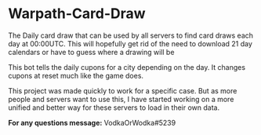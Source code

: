 # Warpath-Card-Draw
The Daily card draw that can be used by all servers to find card draws each day at 00:00UTC. This will hopefully get rid of the need to download 21 day calendars or have to guess where a drawing will be


This bot tells the daily cupons for a city depending on the day. It changes cupons at reset much like the game does. 

This project was made quickly to work for a specific case. But as more people and servers want to use this, I have started working on a more unified and better way for these servers to load in their own data. 

__For any questions message:__ VodkaOrWodka#5239
